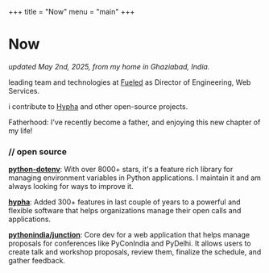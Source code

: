 +++
title = "Now"
menu = "main"
+++

# Now

_updated May 2nd, 2025, from my home in Ghaziabad, India._

leading team and technologies at [Fueled](https://fueled.com) as Director of Engineering, Web Services.

i contribute to [Hypha](https://docs.hypha.app) and other open-source projects.

Fatherhood: I've recently become a father, and enjoying this new chapter of my life!

### // open source

__[python-dotenv](https://github.com/theskumar/python-dotenv)__: With over 8000+ stars, it's a feature rich library for managing environment variables in Python applications. I maintain it and am always looking for ways to improve it.

__[hypha](https://github.com/hyphapp/hypha)__: Added 300+ features in last couple of years to a powerful and flexible software that helps organizations manage their open calls and applications.

__[pythonindia/junction](https://github.com/pythonindia/junction)__: Core dev for a web application that helps manage proposals for conferences like PyConIndia and PyDelhi. It allows users to create talk and workshop proposals, review them, finalize the schedule, and gather feedback. 

